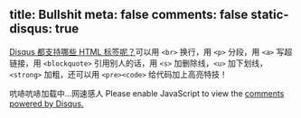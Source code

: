 title: Bullshit
meta: false
comments: false
static-disqus: true
---


[Disqus 都支持哪些 HTML 标签呢？][1]可以用 `<br>` 换行，用 `<p>` 分段，用 `<a>` 写超链接，用 `<blockquote>` 引用别人的话，用 `<s>` 加删除线，`<u>` 加下划线，`<strong>` 加粗，还可以用 `<pre><code>` 给代码加上高亮特技！

<div id="disqus_thread">
  吭哧吭哧加载中…网速感人
  <noscript>Please enable JavaScript to view the <a href="//disqus.com/?ref_noscript">comments powered by Disqus.</a></noscript>
</div>

<script type="text/javascript">
  var disqus_shortname = 'jamespan';
  var disqus_identifier = '/nonsense/index.html';
  var disqus_title = 'Nonsense';
  var disqus_url = 'http://blog.jamespan.me/nonsense/index.html';
  (function() {
    var dsq = document.createElement('script');
    dsq.type = 'text/javascript';
    dsq.async = true;
    dsq.src = '//a.disquscdn.com/embed.js';
    (document.getElementsByTagName('head')[0] || document.getElementsByTagName('body')[0]).appendChild(dsq);
  })();
</script>

<script type="text/javascript">
  $(function(){
    $(".article-footer").remove();
  });
</script>

[1]: https://help.disqus.com/customer/portal/articles/466253-what-html-tags-are-allowed-within-comments-